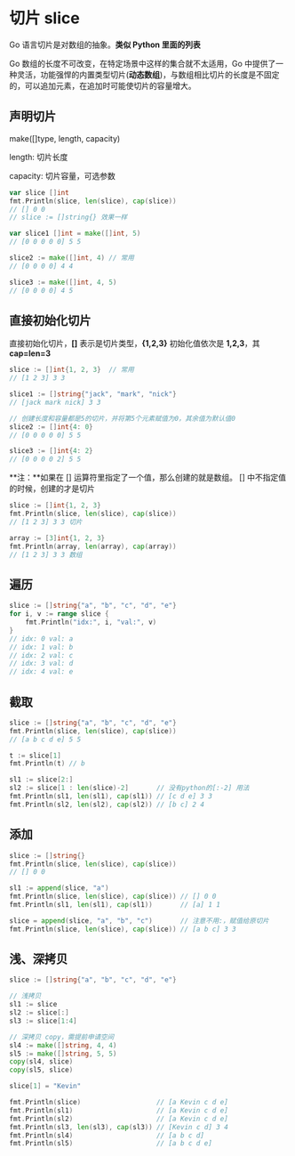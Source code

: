 # 切片 slice

Go 语言切片是对数组的抽象。**类似 Python 里面的列表**

Go 数组的长度不可改变，在特定场景中这样的集合就不太适用，Go 中提供了一种灵活，功能强悍的内置类型切片(**动态数组**)，与数组相比切片的长度是不固定的，可以追加元素，在追加时可能使切片的容量增大。

## 声明切片

make([]type, length, capacity)

length: 切片长度

capacity: 切片容量，可选参数

```go
var slice []int
fmt.Println(slice, len(slice), cap(slice))
// [] 0 0
// slice := []string{} 效果一样

var slice1 []int = make([]int, 5)
// [0 0 0 0 0] 5 5

slice2 := make([]int, 4) // 常用
// [0 0 0 0] 4 4

slice3 := make([]int, 4, 5)
// [0 0 0 0] 4 5
```

## 直接初始化切片

直接初始化切片，**[]** 表示是切片类型，**{1,2,3}** 初始化值依次是 **1,2,3**，其 **cap=len=3**

```go
slice := []int{1, 2, 3}  // 常用
// [1 2 3] 3 3

slice1 := []string{"jack", "mark", "nick"}
// [jack mark nick] 3 3

// 创建长度和容量都是5的切片，并将第5个元素赋值为0，其余值为默认值0
slice2 := []int{4: 0}
// [0 0 0 0 0] 5 5

slice3 := []int{4: 2}
// [0 0 0 0 2] 5 5
```

**注：**如果在 [] 运算符里指定了一个值，那么创建的就是数组。 [] 中不指定值的时候，创建的才是切片

```go
slice := []int{1, 2, 3}
fmt.Println(slice, len(slice), cap(slice))
// [1 2 3] 3 3 切片

array := [3]int{1, 2, 3}
fmt.Println(array, len(array), cap(array))
// [1 2 3] 3 3 数组
```

## 遍历

```go
slice := []string{"a", "b", "c", "d", "e"}
for i, v := range slice {
    fmt.Println("idx:", i, "val:", v)
}
// idx: 0 val: a
// idx: 1 val: b
// idx: 2 val: c
// idx: 3 val: d
// idx: 4 val: e
```

## 截取

 ```go
slice := []string{"a", "b", "c", "d", "e"}
fmt.Println(slice, len(slice), cap(slice))
// [a b c d e] 5 5

t := slice[1]
fmt.Println(t) // b

sl1 := slice[2:]
sl2 := slice[1 : len(slice)-2]       // 没有python的[:-2] 用法
fmt.Println(sl1, len(sl1), cap(sl1)) // [c d e] 3 3
fmt.Println(sl2, len(sl2), cap(sl2)) // [b c] 2 4
 ```

## 添加

```go
slice := []string{}
fmt.Println(slice, len(slice), cap(slice))
// [] 0 0

sl1 := append(slice, "a")
fmt.Println(slice, len(slice), cap(slice)) // [] 0 0
fmt.Println(sl1, len(sl1), cap(sl1))       // [a] 1 1

slice = append(slice, "a", "b", "c")       // 注意不用:，赋值给原切片
fmt.Println(slice, len(slice), cap(slice)) // [a b c] 3 3
```

## 浅、深拷贝

```go
slice := []string{"a", "b", "c", "d", "e"}

// 浅拷贝
sl1 := slice
sl2 := slice[:]
sl3 := slice[1:4]

// 深拷贝 copy，需提前申请空间
sl4 := make([]string, 4, 4)
sl5 := make([]string, 5, 5)
copy(sl4, slice)
copy(sl5, slice)

slice[1] = "Kevin"

fmt.Println(slice)                   // [a Kevin c d e]
fmt.Println(sl1)                     // [a Kevin c d e]
fmt.Println(sl2)                     // [a Kevin c d e]
fmt.Println(sl3, len(sl3), cap(sl3)) // [Kevin c d] 3 4
fmt.Println(sl4)                     // [a b c d]
fmt.Println(sl5)                     // [a b c d e]
```

